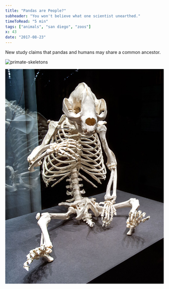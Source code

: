 ```yaml
---
title: "Pandas are People?"
subheader: "You won't believe what one scientist unearthed."
timeToRead: "5 min"
tags: ["animals", "san diego", "zoos"]
x: 43
date: "2017-08-23"
---
```


New study claims that pandas and humans may share a common ancestor.

![primate-skeletons](https://www.businessinsider.com/image/53ffd8186bb3f75d48e05bdc-1081-588/ape_skeletons.png "Our bones")

![panda-skeleton](../img/Yan_Yan_Skelett.jpg "Panda")
